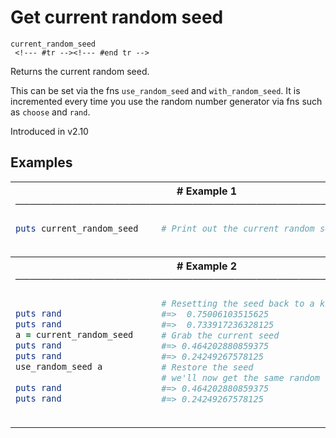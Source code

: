 # Get current random seed

```
current_random_seed 
 <!--- #tr --><!--- #end tr -->
```


Returns the current random seed.

This can be set via the fns `use_random_seed` and `with_random_seed`. It is incremented every time you use the random number generator via fns such as `choose` and `rand`.

Introduced in v2.10

## Examples

<table class="examples">
<tr>
<th colspan="2" class="even head"># Example 1 ──────────────────────────────────────────────────────</th>
</tr>
<tr>
<td class="even">

```ruby
puts current_random_seed



```

</td>
<td class="even">

<!--- #tr -->
```ruby
# Print out the current random seed



```
<!--- #end tr -->

</td>
</tr>
<tr>
<th colspan="2" class="odd head"># Example 2 ──────────────────────────────────────────────────────</th>
</tr>
<tr>
<td class="odd">

```ruby

puts rand              
puts rand              
a = current_random_seed
puts rand              
puts rand              
use_random_seed a      
                       
puts rand              
puts rand              



```

</td>
<td class="odd">

<!--- #tr -->
```ruby
# Resetting the seed back to a known place
#=>  0.75006103515625
#=>  0.733917236328125
# Grab the current seed
#=> 0.464202880859375
#=> 0.24249267578125
# Restore the seed
# we'll now get the same random values:
#=> 0.464202880859375
#=> 0.24249267578125



```
<!--- #end tr -->

</td>
</tr>
</table>

